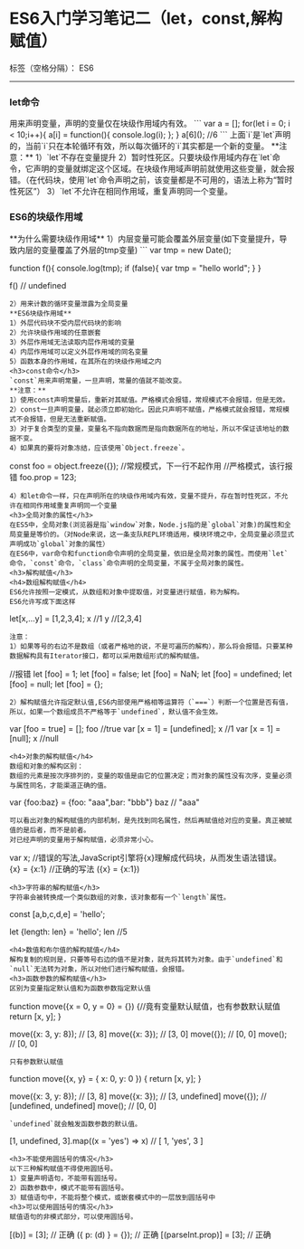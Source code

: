 ﻿# ES6入门学习笔记二（let，const,解构赋值）

标签（空格分隔）： ES6

---

<h3>let命令</h3>
用来声明变量，声明的变量仅在块级作用域内有效。
```
var a = [];
for(let i = 0; i < 10;i++){
    a[i] = function(){
      console.log(i);
    };
}
a[6](); //6
```
上面`i`是`let`声明的，当前`i`只在本轮循环有效，所以每次循环的`i`其实都是一个新的变量。
**注意：**
1）`let`不存在变量提升
2）暂时性死区。只要块级作用域内存在`let`命令，它声明的变量就绑定这个区域。在块级作用域声明前就使用这些变量，就会报错。（在代码块，使用`let`命令声明之前，该变量都是不可用的，语法上称为“暂时性死区”）
3）`let`不允许在相同作用域，重复声明同一个变量。
<h3>ES6的块级作用域</h3>
**为什么需要块级作用域**
1）内层变量可能会覆盖外层变量(如下变量提升，导致内层的变量覆盖了外层的tmp变量)
```
var tmp = new Date();

function f(){
  console.log(tmp);
  if (false){
    var tmp = "hello world";
  }
}

f() // undefined
```
2）用来计数的循环变量泄露为全局变量
**ES6块级作用域**
1）外层代码块不受内层代码块的影响
2）允许块级作用域的任意嵌套
3）外层作用域无法读取内层作用域的变量
4）内层作用域可以定义外层作用域的同名变量
5）函数本身的作用域，在其所在的块级作用域之内
<h3>const命令</h3>
`const`用来声明常量，一旦声明，常量的值就不能改变。
**注意：**
1）使用const声明常量后，重新对其赋值。严格模式会报错，常规模式不会报错，但是无效。
2）const一旦声明变量，就必须立即初始化。因此只声明不赋值，严格模式就会报错，常规模式不会报错，但是无法重新赋值。
3）对于复合类型的变量，变量名不指向数据而是指向数据所在的地址，所以不保证该地址的数据不变。
4）如果真的要将对象冻结，应该使用`Object.freeze`。
```
const foo = object.freeze({});
//常规模式，下一行不起作用
//严格模式，该行报错
foo.prop = 123;
```
4）和let命令一样，只在声明所在的块级作用域内有效，变量不提升，存在暂时性死区，不允许在相同作用域重复声明同一个变量
<h3>全局对象的属性</h3>
在ES5中，全局对象(浏览器是指`window`对象，Node.js指的是`global`对象)的属性和全局变量是等价的。（对Node来说，这一条支队REPL环境适用，模块环境之中，全局变量必须显式声明成功`global`对象的属性）
在ES6中，var命令和function命令声明的全局变量，依旧是全局对象的属性。而使用`let`命令，`const`命令，`class`命令声明的全局变量，不属于全局对象的属性。
<h3>解构赋值</h3>
<h4>数组解构赋值</h4>
ES6允许按照一定模式，从数组和对象中提取值，对变量进行赋值，称为解构。
ES6允许写成下面这样
```
let[x,...y] = [1,2,3,4];
x  //1
y  //[2,3,4]
```
注意：
1）如果等号的右边不是数组（或者严格地的说，不是可遍历的解构），那么将会报错。只要某种数据解构具有Iterator接口，都可以采用数组形式的解构赋值。
```
//报错
let [foo] = 1;
let [foo] = false;
let [foo] = NaN;
let [foo] = undefined;
let [foo] = null;
let [foo] = {};
```
2）解构赋值允许指定默认值,ES6内部使用严格相等运算符（`===`）判断一个位置是否有值，所以，如果一个数组成员不严格等于`undefined`，默认值不会生效。

```
var [foo = true] = [];
foo   //true
var [x = 1] = [undefined];
x  //1
var [x = 1] = [null];
x  //null
```
<h4>对象的解构赋值</h4>
数组和对象的解构区别：
数组的元素是按次序排列的，变量的取值是由它的位置决定；而对象的属性没有次序，变量必须与属性同名，才能渠道正确的值。 
```
var {foo:baz} = {foo: "aaa",bar: "bbb"}
baz // "aaa"
```
可以看出对象的解构赋值的内部机制，是先找到同名属性，然后再赋值给对应的变量。真正被赋值的是后者，而不是前者。
对已经声明的变量用于解构赋值，必须非常小心。
```
var x;
//错误的写法,JavaScript引擎将{x}理解成代码块，从而发生语法错误。
{x} = {x:1}
//正确的写法
({x} = {x:1})
```
<h3>字符串的解构赋值</h3>
字符串会被转换成一个类似数组的对象，该对象都有一个`length`属性。
```
const [a,b,c,d,e] = 'hello';

let {length: len} = 'hello';
len   //5
```
<h4>数值和布尔值的解构赋值</h4>
解构复制的规则是，只要等号右边的值不是对象，就先将其转为对象。由于`undefined`和`null`无法转为对象，所以对他们进行解构赋值，会报错。
<h3>函数参数的解构赋值</h3>
区别为变量指定默认值和为函数参数指定默认值
```
function move({x = 0, y = 0} = {}) {//竟有变量默认赋值，也有参数默认赋值
  return [x, y];
}

move({x: 3, y: 8}); // [3, 8]
move({x: 3}); // [3, 0]
move({}); // [0, 0]
move(); // [0, 0]
```
只有参数默认赋值
```
function move({x, y} = { x: 0, y: 0 }) {
  return [x, y];
}

move({x: 3, y: 8}); // [3, 8]
move({x: 3}); // [3, undefined]
move({}); // [undefined, undefined]
move(); // [0, 0]
```
`undefined`就会触发函数参数的默认值。
```
[1, undefined, 3].map((x = 'yes') => x)
// [ 1, 'yes', 3 ]
```
<h3>不能使用圆括号的情况</h3>
以下三种解构赋值不得使用圆括号。
1）变量声明语句，不能带有圆括号。
2）函数参数中，模式不能带有圆括号。
3）赋值语句中，不能将整个模式，或嵌套模式中的一层放到圆括号中
<h3>可以使用圆括号的情况</h3>
赋值语句的非模式部分，可以使用圆括号。
```
[(b)] = [3]; // 正确
({ p: (d) } = {}); // 正确
[(parseInt.prop)] = [3]; // 正确
```